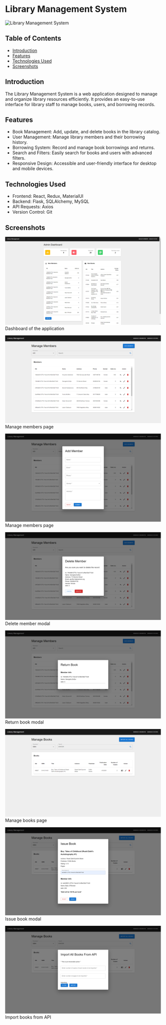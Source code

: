 # Library Management System

![Library Management System](images/library-management-system.png)

## Table of Contents

- [Introduction](#introduction)
- [Features](#features)
- [Technologies Used](#technologies-used)
- [Screenshots](#screenshots)

## Introduction

The Library Management System is a web application designed to manage and organize library resources efficiently. It provides an easy-to-use interface for library staff to manage books, users, and borrowing records.

## Features

- Book Management: Add, update, and delete books in the library catalog.
- User Management: Manage library members and their borrowing history.
- Borrowing System: Record and manage book borrowings and returns.
- Search and Filters: Easily search for books and users with advanced filters.
- Responsive Design: Accessible and user-friendly interface for desktop and mobile devices.

## Technologies Used

- Frontend: React, Redux, MaterialUI
- Backend: Flask, SQLAlchemy, MySQL
- API Requests: Axios
- Version Control: Git

## Screenshots

![Dashboard](screenshots/dashboard.png)
Dashboard of the application

![Manage Members](screenshots/manage_members.png)
Manage members page

![Add Member](screenshots/add_member.png)
Manage members page

![Delete Member](screenshots/delete_member.png)
Delete member modal

![Return Book](screenshots/return_books.png)
Return book modal

![Manage Books](screenshots/manage_books.png)
Manage books page

![issue Book](screenshots/issue_book.png)
Issue book modal

![Import Books From API](screenshots/import_books_from_api.png)
Import books from API

